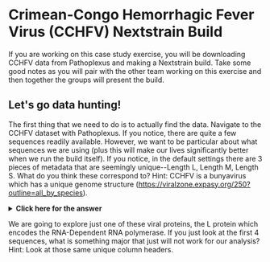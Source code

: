 # Crimean-Congo Hemorrhagic Fever Virus (CCHFV) Nextstrain Build

If you are working on this case study exercise, you will be downloading CCHFV data from Pathoplexus and making a Nextstrain build. Take some good notes as you will pair with the other team working on this exercise and then together the groups will present the build.

## Let's go data hunting!

The first thing that we need to do is to actually find the data. Navigate to the CCHFV dataset with Pathoplexus. If you notice, there are quite a few sequences readily available. However, we want to be particular about what sequences we are using (plus this will make our lives significantly better when we run the build itself). If you notice, in the default settings there are 3 pieces of metadata that are seemingly unique--Length L, Length M, Length S. What do you think these correspond to? Hint: CCHFV is a bunyavirus which has a unique genome structure (https://viralzone.expasy.org/250?outline=all_by_species).
<details>
  <summary><b>Click here for the answer</b></summary>
  <b>WOW, SO BOLD</b>
</details>

We are going to explore just one of these viral proteins, the L protein which encodes the RNA-Dependent RNA polymerase. If you just look at the first 4 sequences, what is something major that just will not work for our analysis? Hint: Look at those same unique column headers.
